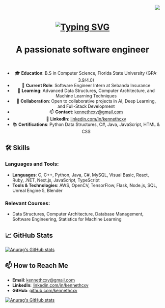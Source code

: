 <p align="right">
  <img src="https://visitor-badge.laobi.icu/badge?page_id=kennethcxv.visitor-badge&left_color=red&right_color=green&left_text=visitors">
</p>

<h1 align="center">
    <a href="https://git.io/typing-svg">
      <img src="https://readme-typing-svg.demolab.com?font=Fira+Code&size=40&duration=3500&pause=1000&color=008000&center=true&vCenter=true&random=false&width=500&lines=Hi+There!%F0%9F%91%8B;I'm+Kenneth+Camacho" alt="Typing SVG" />
    </a>
</h1>



<h1 align="center">A passionate software engineer</h1>
<br />

<div align="center">
  <ul>
    <li>🎓 <strong>Education</strong>: B.S in Computer Science, Florida State University (GPA: 3.9/4.0)</li>
    <li>💼 <strong>Current Role</strong>: Software Engineer Intern at Sebanda Insurance</li>
    <li>🌱 <strong>Learning</strong>: Advanced Data Structures, Computer Architecture, and Machine Learning Techniques</li>
    <li>👯 <strong>Collaboration</strong>: Open to collaborative projects in AI, Deep Learning, and Full-Stack Development</li>
    <li>📫 <strong>Contact</strong>: <a href="mailto:kennethcxv@gmail.com">kennethcxv@gmail.com</a></li>
    <li>🔗 <strong>LinkedIn</strong>: <a href="https://linkedin.com/in/kennethcxv">linkedin.com/in/kennethcxv</a></li>
    <li>📚 <strong>Certifications</strong>: Python Data Structures, C#, Java, JavaScript, HTML & CSS</li>
  </ul>
</div>


## 🛠️ Skills

### Languages and Tools:
- **Languages**: C, C++, Python, Java, C#, MySQL, Visual Basic, React, Ruby, .NET, Next.js, JavaScript, TypeScript
- **Tools & Technologies**: AWS, OpenCV, TensorFlow, Flask, Node.js, SQL, Unreal Engine 5, Blender

### Relevant Courses:
- Data Structures, Computer Architecture, Database Management, Software Engineering, Statistics for Machine Learning

## 📈 GitHub Stats
[![Anurag's GitHub stats](https://github-readme-stats.vercel.app/api?username=kennethcxv)](https://github.com/anuraghazra/github-readme-stats)


## 📫 How to Reach Me
- **Email**: [kennethcxv@gmail.com](mailto:kennethcxv@gmail.com)
- **LinkedIn**: [linkedin.com/in/kennethcxv](https://linkedin.com/in/kennethcxv)
- **GitHub**: [github.com/kennethcxv](https://github.com/kennethcxv)


[![Anurag's GitHub stats](https://github-readme-stats.vercel.app/api?username=kennethcxv)](https://github.com/anuraghazra/github-readme-stats)

